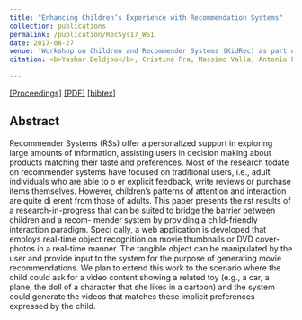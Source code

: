 ```yaml
---
title: "Enhancing Children’s Experience with Recommendation Systems"
collection: publications
permalink: /publication/RecSys17_WS1
date: 2017-08-27
venue: 'Workshop on Children and Recommender Systems (KidRec) as part of the 11th ACM Conference on Recommender Systems'
citation: <b>Yashar Deldjoo</b>, Cristina Fra, Massimo Valla, Antonio Paladini, Davide Anghileri, Mustafa Anil Tuncel, Franca Garzotto, Paolo Cremonesi, <i> Workshop on Children and Recommender Systems </i><b>(KidRec@RecSys'17)</b>.'

---
```


[[Proceedings]](https://dl.acm.org/citation.cfm?id=3109859.3109956) [[PDF]](https://re.public.polimi.it/retrieve/handle/11311/1032225/227265/02-KidRec-2017-Deldjoo-Enhancing-Children%27s-Experience.pdf)  [[bibtex]](https://github.com/yasdel/yasdel.github.io/tree/master/_publications/RecSys17_WS1.bib)


## Abstract

Recommender Systems (RSs) offer a personalized support in exploring large amounts of information, assisting users in decision making about products matching their taste and preferences. Most of the research todate on recommender systems have focused on traditional users, i.e., adult individuals who are able to o er explicit feedback, write reviews or purchase items themselves. However, children’s patterns of attention and interaction are quite di erent from those of adults.
This paper presents the  rst results of a research-in-progress that can be suited to bridge the barrier between children and a recom- mender system by providing a child-friendly interaction paradigm. Speci cally, a web application is developed that employs real-time object recognition on movie thumbnails or DVD cover-photos in a real-time manner. The tangible object can be manipulated by the user and provide input to the system for the purpose of generating movie recommendations. We plan to extend this work to the scenario where the child could ask for a video content showing a related toy (e.g., a car, a plane, the doll of a character that she likes in a cartoon) and the system could generate the videos that matches these implicit preferences expressed by the child.
